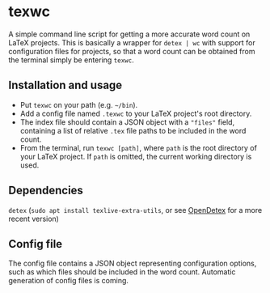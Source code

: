 # texwc
A simple command line script for getting a more accurate word count on LaTeX projects. This is basically a wrapper for `detex | wc` with support for configuration files for projects, so that a word count can be obtained from the terminal simply be entering `texwc`.

## Installation and usage
* Put `texwc` on your path (e.g. `~/bin`).
* Add a config file named `.texwc` to your LaTeX project's root directory.
* The index file should contain a JSON object with a `"files"` field, containing a list of relative `.tex` file paths to be included in the word count.
* From the terminal, run `texwc [path]`, where `path` is the root directory of your LaTeX project. If `path` is omitted, the current working directory is used.

## Dependencies
`detex` (`sudo apt install texlive-extra-utils`, or see [OpenDetex](https://github.com/yjkimjunior/opendetex) for a more recent version)

## Config file
The config file contains a JSON object representing configuration options, such as which files should be included in the word count. Automatic generation of config files is coming.
